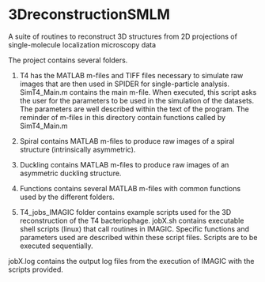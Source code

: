 # 3DreconstructionSMLM
A suite of routines to reconstruct 3D structures from 2D projections of single-molecule localization microscopy data

The project contains several folders.

1) T4 has the MATLAB m-files and TIFF files necessary to simulate raw images that are then used in SPIDER for single-particle analysis.
SimT4_Main.m contains the main m-file. When executed, this script asks the user for the parameters to be used in the simulation of the datasets. The parameters are well described within the text of the program.
The reminder of m-files in this directory contain functions called by SimT4_Main.m

2) Spiral contains MATLAB m-files to produce raw images of a spiral structure (intrinsically asymmetric).

3) Duckling contains MATLAB m-files to produce raw images of an asymmetric duckling structure.

4) Functions contains several MATLAB m-files with common functions used by the different folders.

5) T4_jobs_IMAGIC folder contains example scripts used for the 3D reconstruction of the T4 bacteriophage.
jobX.sh contains executable shell scripts (linux) that call routines in IMAGIC. Specific functions and parameters used are described within these script files. Scripts are to be executed sequentially.

jobX.log contains the output log files from the execution of IMAGIC with the scripts provided.
